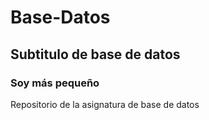 # Base-Datos
## Subtitulo de base de datos
### Soy más pequeño
Repositorio de la asignatura de base de datos
